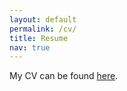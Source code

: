 ```yaml
---
layout: default
permalink: /cv/
title: Resume
nav: true
---
```


My CV can be found [here](https://drive.google.com/file/d/1tLUClJSXa9Ctx4_Ua04r4nv1ZAZTX2Sj/view?usp=sharing).
